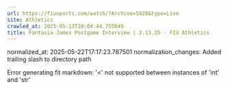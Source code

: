```yaml
---
url: https://fiusports.com/watch/?Archive=5928&type=Live
site: Athletics
crawled_at: 2025-05-13T10:04:44.755049
title: Fantasia James Postgame Interview | 2.13.25 - FIU Athletics
---
```

normalized_at: 2025-05-22T17:17:23.787501
normalization_changes: Added trailing slash to directory path

Error generating fit markdown: '<' not supported between instances of 'int' and 'str'